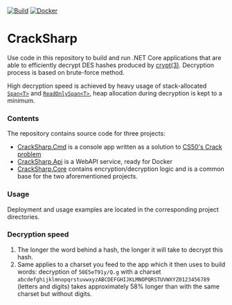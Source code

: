 [![Build](https://github.com/aannenko/CrackSharp/actions/workflows/dotnetcore.yml/badge.svg)](https://github.com/aannenko/CrackSharp/actions/workflows/dotnetcore.yml) [![Docker](https://github.com/aannenko/CrackSharp/actions/workflows/docker-publish.yml/badge.svg)](https://github.com/aannenko/CrackSharp/actions/workflows/docker-publish.yml)

# CrackSharp
Use code in this repository to build and run .NET Core applications that are able to efficiently decrypt DES hashes produced by [crypt(3)](https://www.man7.org/linux/man-pages/man3/crypt.3.html). Decryption process is based on brute-force method.

High decryption speed is achieved by heavy usage of stack-allocated [`Span<T>`](https://docs.microsoft.com/en-us/dotnet/api/system.span-1) and [`ReadOnlySpan<T>`](https://docs.microsoft.com/en-us/dotnet/api/system.readonlyspan-1), heap allocation during decryption is kept to a minimum.

### Contents
The repository contains source code for three projects:
- [CrackSharp.Cmd](https://github.com/aannenko/CrackSharp/tree/master/src/CrackSharp.Cmd) is a console app written as a solution to [CS50's Crack problem](https://docs.cs50.net/2019/ap/problems/crack/crack.html)
- [CrackSharp.Api](https://github.com/aannenko/CrackSharp/tree/master/src/CrackSharp.Api) is a WebAPI service, ready for Docker
- [CrackSharp.Core](https://github.com/aannenko/CrackSharp/tree/master/src/CrackSharp.Core) contains encryption/decryption logic and is a common base for the two aforementioned projects.

### Usage
Deployment and usage examples are located in the corresponding project directories.

### Decryption speed
1. The longer the word behind a hash, the longer it will take to decrypt this hash.
2. Same applies to a charset you feed to the app which it then uses to build words: decryption of `50E5eT91y/Q.g` with a charset `abcdefghijklmnopqrstuvwxyzABCDEFGHIJKLMNOPQRSTUVWXYZ0123456789` (letters and digits) takes approximately 58% longer than with the same charset but without digits.

